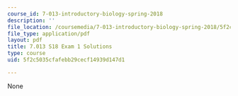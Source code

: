 ```yaml
---
course_id: 7-013-introductory-biology-spring-2018
description: ''
file_location: /coursemedia/7-013-introductory-biology-spring-2018/5f2c5035cfafebb29cecf14939d147d1_MIT7_013s18_E1S.pdf
file_type: application/pdf
layout: pdf
title: 7.013 S18 Exam 1 Solutions
type: course
uid: 5f2c5035cfafebb29cecf14939d147d1

---
```

None